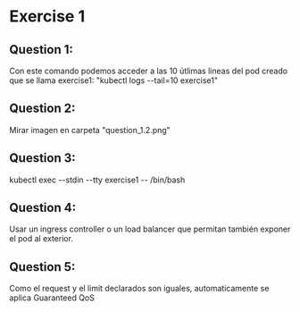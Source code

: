 # Exercise 1

## Question 1:

Con este comando podemos acceder a las 10 útlimas lineas del pod creado que se llama exercise1: "kubectl logs --tail=10 exercise1"

## Question 2:

Mirar imagen en carpeta "question_1.2.png"

## Question 3:

kubectl exec --stdin --tty exercise1 -- /bin/bash

## Question 4:

Usar un ingress controller o un load balancer que permitan también exponer el pod al exterior.

## Question 5:

Como el request y el limit declarados son iguales, automaticamente se aplica Guaranteed QoS
